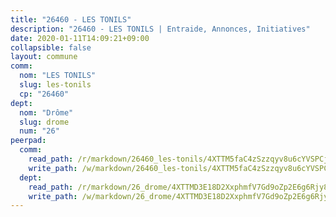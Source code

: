 ```yaml
---
title: "26460 - LES TONILS"
description: "26460 - LES TONILS | Entraide, Annonces, Initiatives"
date: 2020-01-11T14:09:21+09:00
collapsible: false
layout: commune
comm:
  nom: "LES TONILS"
  slug: les-tonils
  cp: "26460"
dept:
  nom: "Drôme"
  slug: drome
  num: "26"
peerpad:
  comm:
    read_path: /r/markdown/26460_les-tonils/4XTTM5faC4zSzzqyv8u6cYVSPCjMjJ6HTyJ61ydAeargj9H1M
    write_path: /w/markdown/26460_les-tonils/4XTTM5faC4zSzzqyv8u6cYVSPCjMjJ6HTyJ61ydAeargj9H1M-K3TgUJo6U51BosJyNQ1Fo5FT7p9cjBSMmUURjFcB4qhevmgkexaG33oQxyjfoNgE6j4eAKykk5nFr7eXsMVQDh99E7F3Sus7e4hZ3xE7wD918fxbLzy7gLwwGVKphBYjCvR5J3VD
  dept:
    read_path: /r/markdown/26_drome/4XTTMD3E18D2XxphmfV7Gd9oZp2E6g6Rjy8yoyyuT4SyeeDZv
    write_path: /w/markdown/26_drome/4XTTMD3E18D2XxphmfV7Gd9oZp2E6g6Rjy8yoyyuT4SyeeDZv-K3TgUGX4nG6FnUgVjDeodHJBzD4Z7jTqAJwquijk1LCW8AWc9CAemuRZDQCZC8aha3sgQcHNRUHizJ1bQGiTeNjxAKKxoxsNxcJ7pjGzQ4icP1ftCA9sHED31LddZbCgpf6zkM4Q
---
```


